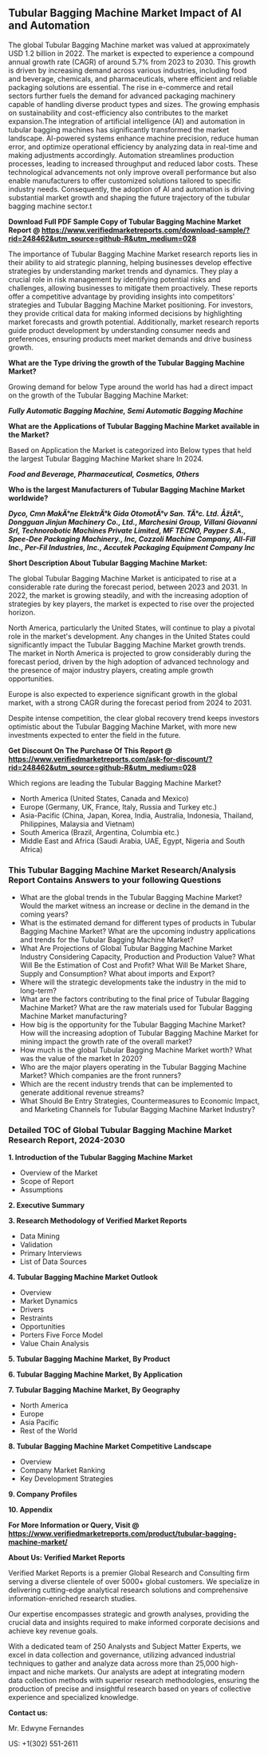 <h2>Tubular Bagging Machine Market Impact of AI and Automation</h2>The global Tubular Bagging Machine market was valued at approximately USD 1.2 billion in 2022. The market is expected to experience a compound annual growth rate (CAGR) of around 5.7% from 2023 to 2030. This growth is driven by increasing demand across various industries, including food and beverage, chemicals, and pharmaceuticals, where efficient and reliable packaging solutions are essential. The rise in e-commerce and retail sectors further fuels the demand for advanced packaging machinery capable of handling diverse product types and sizes. The growing emphasis on sustainability and cost-efficiency also contributes to the market expansion.The integration of artificial intelligence (AI) and automation in tubular bagging machines has significantly transformed the market landscape. AI-powered systems enhance machine precision, reduce human error, and optimize operational efficiency by analyzing data in real-time and making adjustments accordingly. Automation streamlines production processes, leading to increased throughput and reduced labor costs. These technological advancements not only improve overall performance but also enable manufacturers to offer customized solutions tailored to specific industry needs. Consequently, the adoption of AI and automation is driving substantial market growth and shaping the future trajectory of the tubular bagging machine sector.t</p><p id="" class=""><strong>Download Full PDF Sample Copy of Tubular Bagging Machine Market Report @ <a href="https://www.verifiedmarketreports.com/download-sample/?rid=248462&utm_source=github-R&utm_medium=028" target="_blank">https://www.verifiedmarketreports.com/download-sample/?rid=248462&utm_source=github-R&utm_medium=028</a></strong></p><p>The importance of&nbsp;Tubular Bagging Machine Market research reports lies in their ability to aid strategic planning, helping businesses develop effective strategies by understanding market trends and dynamics. They play a crucial role in risk management by identifying potential risks and challenges, allowing businesses to mitigate them proactively. These reports offer a competitive advantage by providing insights into competitors' strategies and Tubular Bagging Machine Market positioning. For investors, they provide critical data for making informed decisions by highlighting market forecasts and growth potential. Additionally, market research reports guide product development by understanding consumer needs and preferences, ensuring products meet market demands and drive business growth.</p><p><strong>What are the&nbsp;Type driving the growth of the Tubular Bagging Machine Market?</strong></p><p id="" class="">Growing demand for below Type around the world has had a direct impact on the growth of the Tubular Bagging Machine Market:</p><em><strong>Fully Automatic Bagging Machine, Semi Automatic Bagging Machine</strong></em></p><strong>What are the&nbsp;Applications&nbsp;of Tubular Bagging Machine Market available in the Market?</strong></p><p id="" class="">Based on Application the Market is categorized into Below types that held the largest Tubular Bagging Machine Market share In 2024.</p><em><strong>Food and Beverage, Pharmaceutical, Cosmetics, Others</strong></em></p><strong>Who is the largest Manufacturers of Tubular Bagging Machine Market worldwide?</strong></p><p><em><strong>Dyco, Cmn MakÄ°ne ElektrÄ°k Gida OtomotÄ°v San. TÄ°c. Ltd. ÅžtÄ°., Dongguan Jinjun Machinery Co., Ltd., Marchesini Group, Villani Giovanni Srl, Technorobotic Machines Private Limited, MF TECNO, Payper S.A., Spee-Dee Packaging Machinery., Inc, Cozzoli Machine Company, All-Fill Inc., Per-Fil Industries, Inc., Accutek Packaging Equipment Company Inc</strong></em></p><p id="" class=""><strong>Short Description About Tubular Bagging Machine Market:</strong></p><p>The global Tubular Bagging Machine Market is anticipated to rise at a considerable rate during the forecast period, between 2023 and 2031. In 2022, the market is growing steadily, and with the increasing adoption of strategies by key players, the market is expected to rise over the projected horizon.</p><p>North America, particularly the United States, will continue to play a pivotal role in the market's development. Any changes in the United States could significantly impact the Tubular Bagging Machine Market growth trends. The market in North America is projected to grow considerably during the forecast period, driven by the high adoption of advanced technology and the presence of major industry players, creating ample growth opportunities.</p><p>Europe is also expected to experience significant growth in the global market, with a strong CAGR during the forecast period from 2024 to 2031.</p><p>Despite intense competition, the clear global recovery trend keeps investors optimistic about the Tubular Bagging Machine Market, with more new investments expected to enter the field in the future.</p><p id="" class=""><strong>Get Discount On The Purchase Of This Report @ <a href="https://www.verifiedmarketreports.com/ask-for-discount/?rid=248462&utm_source=github-R&utm_medium=028" target="_blank">https://www.verifiedmarketreports.com/ask-for-discount/?rid=248462&utm_source=github-R&utm_medium=028</a></strong></p>Which regions are leading the Tubular Bagging Machine Market?</p><ul><li>North America (United States, Canada and Mexico)</li><li>Europe (Germany, UK, France, Italy, Russia and Turkey etc.)</li><li>Asia-Pacific (China, Japan, Korea, India, Australia, Indonesia, Thailand, Philippines, Malaysia and Vietnam)</li><li>South America (Brazil, Argentina, Columbia etc.)</li><li>Middle East and Africa (Saudi Arabia, UAE, Egypt, Nigeria and South Africa)</li></ul><h3 id="" class="">This Tubular Bagging Machine Market Research/Analysis Report Contains Answers to your following Questions</h3><ul><li>What are the global trends in the Tubular Bagging Machine Market? Would the market witness an increase or decline in the demand in the coming years?</li><li>What is the estimated demand for different types of products in Tubular Bagging Machine Market? What are the upcoming industry applications and trends for the Tubular Bagging Machine Market?</li><li>What Are Projections of Global Tubular Bagging Machine Market Industry Considering Capacity, Production and Production Value? What Will Be the Estimation of Cost and Profit? What Will Be Market Share, Supply and Consumption? What about imports and Export?</li><li>Where will the strategic developments take the industry in the mid to long-term?</li><li>What are the factors contributing to the final price of Tubular Bagging Machine Market? What are the raw materials used for Tubular Bagging Machine Market manufacturing?</li><li>How big is the opportunity for the Tubular Bagging Machine Market? How will the increasing adoption of Tubular Bagging Machine Market for mining impact the growth rate of the overall market?</li><li>How much is the global Tubular Bagging Machine Market worth? What was the value of the market In 2020?</li><li>Who are the major players operating in the Tubular Bagging Machine Market? Which companies are the front runners?</li><li>Which are the recent industry trends that can be implemented to generate additional revenue streams?</li><li>What Should Be Entry Strategies, Countermeasures to Economic Impact, and Marketing Channels for Tubular Bagging Machine Market Industry?</li></ul><h3 id="" class="">Detailed TOC of Global Tubular Bagging Machine Market Research Report, 2024-2030</h3><p id="" class=""><strong>1. Introduction of the Tubular Bagging Machine Market</strong></p><ul><li>Overview of the Market</li><li>Scope of Report</li><li>Assumptions</li></ul><p id="" class=""><strong>2. Executive Summary</strong></p><p id="" class=""><strong>3. Research Methodology of Verified Market Reports</strong></p><ul><li>Data Mining</li><li>Validation</li><li>Primary Interviews</li><li>List of Data Sources</li></ul><p id="" class=""><strong>4. Tubular Bagging Machine Market Outlook</strong></p><ul><li>Overview</li><li>Market Dynamics</li><li>Drivers</li><li>Restraints</li><li>Opportunities</li><li>Porters Five Force Model</li><li>Value Chain Analysis</li></ul><p id="" class=""><strong>5. Tubular Bagging Machine Market, By Product</strong></p><p id="" class=""><strong>6. Tubular Bagging Machine Market, By Application</strong></p><p id="" class=""><strong>7. Tubular Bagging Machine Market, By Geography</strong></p><ul><li>North America</li><li>Europe</li><li>Asia Pacific</li><li>Rest of the World</li></ul><p id="" class=""><strong>8. Tubular Bagging Machine Market Competitive Landscape</strong></p><ul><li>Overview</li><li>Company Market Ranking</li><li>Key Development Strategies</li></ul><p id="" class=""><strong>9. Company Profiles</strong></p><p id="" class=""><strong>10. Appendix</strong></p><p id="" class=""><strong>For More Information or Query, Visit @ <a href="https://www.verifiedmarketreports.com/product/tubular-bagging-machine-market/" target="_blank">https://www.verifiedmarketreports.com/product/tubular-bagging-machine-market/</a></strong></p><p id="" class=""><strong>About Us: Verified Market Reports</strong></p><p id="" class="">Verified Market Reports is a premier Global Research and Consulting firm serving a diverse clientele of over 5000+ global customers. We specialize in delivering cutting-edge analytical research solutions and comprehensive information-enriched research studies.</p><p id="" class="">Our expertise encompasses strategic and growth analyses, providing the crucial data and insights required to make informed corporate decisions and achieve key revenue goals.</p><p id="" class="">With a dedicated team of 250 Analysts and Subject Matter Experts, we excel in data collection and governance, utilizing advanced industrial techniques to gather and analyze data across more than 25,000 high-impact and niche markets. Our analysts are adept at integrating modern data collection methods with superior research methodologies, ensuring the production of precise and insightful research based on years of collective experience and specialized knowledge.</p><p id="" class=""><strong>Contact us:</strong></p><p id="" class="">Mr. Edwyne Fernandes</p><p id="" class="">US: +1(302) 551-2611</p>